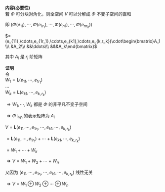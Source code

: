 **内容(必要性)**  
若 $\Phi$ 可分块对角化，则全空间 $V$ 可以分解成 $\Phi$ 不变子空间的直和  
  
即 $(\Phi(e_{11}),\cdots,\Phi(e_{1r_1}),\cdots,\Phi(e_{n1}),\cdots,\Phi(e_{nr_n}))$  
  
$=(e_{11},\cdots,e_{1r_1},\cdots,e_{k1},\cdots,e_{k,r_k})\cdot\begin{bmatrix}A_1\\\ &A_2\\\ &&\ddots\\\ &&&A_k\end{bmatrix}$  
  
其中 $A_i$ 是 $r_i$ 阶矩阵  
  
**证明**  
令  
$W_1=\mathbf{L}(e_{11},\cdots,e_{1r_1})$  
$\cdots$  
$W_k=\mathbf{L}(e_{k1},\cdots,e_{k,r_k})$  
  
$\Rightarrow W_1,\cdots,W_k$ 都是 $\Phi$ 的非平凡不变子空间  
  
$\Rightarrow\Phi\mid_{W_i}$ 的表示矩阵为 $A_i$  
  
$V=\mathbf{L}(e_{11},\cdots,e_{1r_1},\cdots,e_{k1},\cdots,e_{k,r_k})$  
  
$=\mathbf{L}(e_{11},\cdots,e_{1r_1})+\cdots+\mathbf{L}(e_{k1},\cdots,e_{k,r_k})$  
  
$=W_1+\cdots+W_k$  
  
$\Rightarrow V=W_1+W_2+\cdots+W_n$  
  
又因为 $(e_{11},\cdots,e_{1r_1},\cdots,e_{k1},\cdots,e_{k,r_k})$ 线性无关  
  
$\Rightarrow V=W_1\oplus W_2\oplus\cdots\oplus W_n$  
